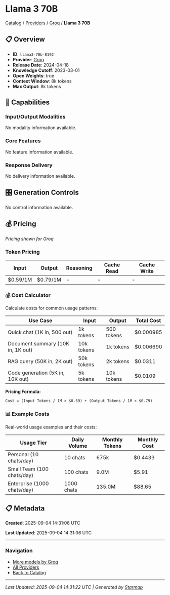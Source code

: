 # Llama 3 70B
  
[Catalog](../../../..) / [Providers](../../..) / [Groq](../..) / **Llama 3 70B**


## 📋 Overview
  
- **ID**: `llama3-70b-8192`
- **Provider**: [Groq](../)
- **Release Date**: 2024-04-18
- **Knowledge Cutoff**: 2023-03-01
- **Open Weights**: true
- **Context Window**: 8k tokens
- **Max Output**: 8k tokens
  
## 🎯 Capabilities
  
### Input/Output Modalities
  
No modality information available.
  
### Core Features
  
No feature information available.
  
### Response Delivery
  
No delivery information available.
  
## 🎛️ Generation Controls
  
No control information available.
  
## 💰 Pricing
  
*Pricing shown for Groq*
  
  
### Token Pricing
  
| Input | Output | Reasoning | Cache Read | Cache Write |
|---------|---------|---------|---------|---------|
| $0.59/1M | $0.79/1M | - | - | - |

  
### 💰 Cost Calculator
  
Calculate costs for common usage patterns:
  
  
| Use Case | Input | Output | Total Cost |
|---------|---------|---------|---------|
| Quick chat (1K in, 500 out) | 1k tokens | 500 tokens | $0.000985 |
| Document summary (10K in, 1K out) | 10k tokens | 1k tokens | $0.006690 |
| RAG query (50K in, 2K out) | 50k tokens | 2k tokens | $0.0311 |
| Code generation (5K in, 10K out) | 5k tokens | 10k tokens | $0.0109 |

  
**Pricing Formula:**
  
```
Cost = (Input Tokens / 1M × $0.59) + (Output Tokens / 1M × $0.79)
```
  
### 📊 Example Costs
  
Real-world usage examples and their costs:
  
  
| Usage Tier | Daily Volume | Monthly Tokens | Monthly Cost |
|---------|---------|---------|---------|
| Personal (10 chats/day) | 10 chats | 675k | $0.4433 |
| Small Team (100 chats/day) | 100 chats | 9.0M | $5.91 |
| Enterprise (1000 chats/day) | 1000 chats | 135.0M | $88.65 |

  
## 📋 Metadata
  
**Created**: 2025-09-04 14:31:06 UTC
  
**Last Updated**: 2025-09-04 14:31:06 UTC
  
  
---
  
  
### Navigation

- [More models by Groq](../)
- [All Providers](../../../../providers)
- [Back to Catalog](../../../..)


---
_Last Updated: 2025-09-04 14:31:22 UTC | Generated by [Starmap](https://github.com/agentstation/starmap)_
